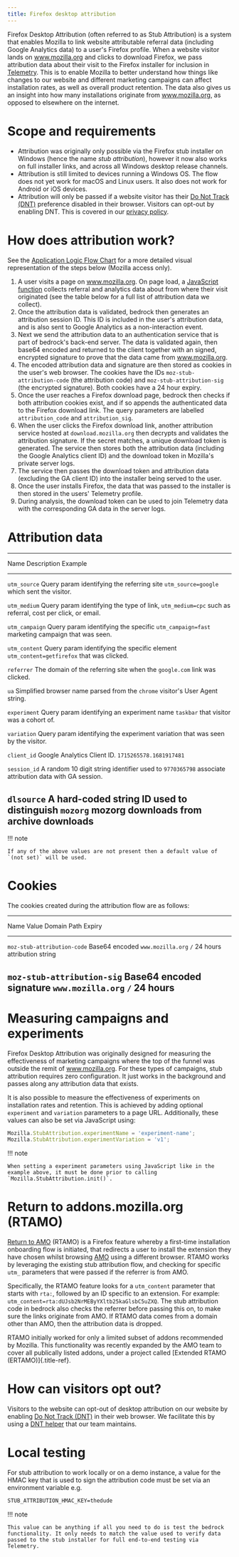 ```yaml
---
title: Firefox desktop attribution
---
```


Firefox Desktop Attribution (often referred to as Stub Attribution) is a
system that enables Mozilla to link website attributable referral data
(including Google Analytics data) to a user's Firefox profile. When a
website visitor lands on www.mozilla.org and clicks to download Firefox,
we pass attribution data about their visit to the Firefox installer for
inclusion in [Telemetry](https://telemetry.mozilla.org/). This is to
enable Mozilla to better understand how things like changes to our
website and different marketing campaigns can affect installation rates,
as well as overall product retention. The data also gives us an insight
into how many installations originate from www.mozilla.org, as opposed
to elsewhere on the internet.

# Scope and requirements

-   Attribution was originally only possible via the Firefox stub
    installer on Windows (hence the name *stub attribution*), however it
    now also works on full installer links, and across all Windows
    desktop release channels.
-   Attribution is still limited to devices running a Windows OS. The
    flow does not yet work for macOS and Linux users. It also does not
    work for Android or iOS devices.
-   Attribution will only be passed if a website visitor has their [Do
    Not Track
    (DNT)](https://support.mozilla.org/kb/how-do-i-turn-do-not-track-feature)
    preference disabled in their browser. Visitors can opt-out by
    enabling DNT. This is covered in our [privacy
    policy](https://www.mozilla.org/privacy/websites/).

# How does attribution work?

See the [Application Logic Flow
Chart](https://www.figma.com/file/q5mJpicWBpzAYuQ3fV00ix/Firefox-Stub-Attribution-Flow?node-id=0%3A1&t=EFe91WQzQ7cXHSiB-1)
for a more detailed visual representation of the steps below (Mozilla
access only).

1.  A user visits a page on www.mozilla.org. On page load, a [JavaScript
    function](https://github.com/mozilla/bedrock/blob/main/media/js/base/stub-attribution.js)
    collects referral and analytics data about from where their visit
    originated (see the table below for a full list of attribution data
    we collect).
2.  Once the attribution data is validated, bedrock then generates an
    attribution session ID. This ID is included in the user's
    attribution data, and is also sent to Google Analytics as a
    non-interaction event.
3.  Next we send the attribution data to an authentication service that
    is part of bedrock's back-end server. The data is validated again,
    then base64 encoded and returned to the client together with an
    signed, encrypted signature to prove that the data came from
    www.mozilla.org.
4.  The encoded attribution data and signature are then stored as
    cookies in the user's web browser. The cookies have the IDs
    `moz-stub-attribution-code` (the attribution code) and
    `moz-stub-attribution-sig` (the encrypted signature). Both cookies
    have a 24 hour expiry.
5.  Once the user reaches a Firefox download page, bedrock then checks
    if both attribution cookies exist, and if so appends the
    authenticated data to the Firefox download link. The query
    parameters are labelled `attribution_code` and `attribution_sig`.
6.  When the user clicks the Firefox download link, another attribution
    service hosted at `download.mozilla.org` then decrypts and validates
    the attribution signature. If the secret matches, a unique download
    token is generated. The service then stores both the attribution
    data (including the Google Analytics client ID) and the download
    token in Mozilla's private server logs.
7.  The service then passes the download token and attribution data
    (excluding the GA client ID) into the installer being served to the
    user.
8.  Once the user installs Firefox, the data that was passed to the
    installer is then stored in the users' Telemetry profile.
9.  During analysis, the download token can be used to join Telemetry
    data with the corresponding GA data in the server logs.

# Attribution data

  -----------------------------------------------------------------------------------------
  Name             Description                                   Example
  ---------------- --------------------------------------------- --------------------------
  `utm_source`     Query param identifying the referring site    `utm_source=google`
                   which sent the visitor.

  `utm_medium`     Query param identifying the type of link,     `utm_medium=cpc`
                   such as referral, cost per click, or email.

  `utm_campaign`   Query param identifying the specific          `utm_campaign=fast`
                   marketing campaign that was seen.

  `utm_content`    Query param identifying the specific element  `utm_content=getfirefox`
                   that was clicked.

  `referrer`       The domain of the referring site when the     `google.com`
                   link was clicked.

  `ua`             Simplified browser name parsed from the       `chrome`
                   visitor's User Agent string.

  `experiment`     Query param identifying an experiment name    `taskbar`
                   that visitor was a cohort of.

  `variation`      Query param identifying the experiment
                   variation that was seen by the visitor.

  `client_id`      Google Analytics Client ID.                   `1715265578.1681917481`

  `session_id`     A random 10 digit string identifier used to   `9770365798`
                   associate attribution data with GA session.

  `dlsource`       A hard-coded string ID used to distinguish    `mozorg`
                   mozorg downloads from archive downloads
  -----------------------------------------------------------------------------------------

!!! note

    If any of the above values are not present then a default value of
    `(not set)` will be used.

# Cookies

The cookies created during the attribution flow are as follows:

  ------------------------------------------------------------------------------------------
  Name                          Value                    Domain              Path   Expiry
  ----------------------------- ------------------------ ------------------- ------ --------
  `moz-stub-attribution-code`   Base64 encoded           `www.mozilla.org`   `/`    24 hours
                                attribution string

  `moz-stub-attribution-sig`    Base64 encoded signature `www.mozilla.org`   `/`    24 hours
  ------------------------------------------------------------------------------------------

# Measuring campaigns and experiments

Firefox Desktop Attribution was originally designed for measuring the
effectiveness of marketing campaigns where the top of the funnel was
outside the remit of www.mozilla.org. For these types of campaigns, stub
attribution requires zero configuration. It just works in the background
and passes along any attribution data that exists.

It is also possible to measure the effectiveness of experiments on
installation rates and retention. This is achieved by adding optional
`experiment` and `variation` parameters to a page URL. Additionally,
these values can also be set via JavaScript using:

``` javascript
Mozilla.StubAttribution.experimentName = 'experiment-name';
Mozilla.StubAttribution.experimentVariation = 'v1';
```

!!! note

    When setting a experiment parameters using JavaScript like in the
    example above, it must be done prior to calling
    `Mozilla.StubAttribution.init()`.

# Return to addons.mozilla.org (RTAMO)

[Return to
AMO](https://wiki.mozilla.org/Add-ons/QA/Testplan/Return_to_AMO) (RTAMO)
is a Firefox feature whereby a first-time installation onboarding flow
is initiated, that redirects a user to install the extension they have
chosen whilst browsing [AMO](https://addons.mozilla.org/firefox/) using
a different browser. RTAMO works by leveraging the existing stub
attribution flow, and checking for specific `utm_` parameters that were
passed if the referrer is from AMO.

Specifically, the RTAMO feature looks for a `utm_content` parameter that
starts with `rta:`, followed by an ID specific to an extension. For
example: `utm_content=rta:dUJsb2NrMEByYXltb25kaGlsbC5uZXQ`. The stub
attribution code in bedrock also checks the referrer before passing this
on, to make sure the links originate from AMO. If RTAMO data comes from
a domain other than AMO, then the attribution data is dropped.

RTAMO initially worked for only a limited subset of addons recommended
by Mozilla. This functionality was recently expanded by the AMO team to
cover all publically listed addons, under a project called [Extended
RTAMO (ERTAMO)]{.title-ref}.

# How can visitors opt out?

Visitors to the website can opt-out of desktop attribution on our
website by enabling [Do Not Track
(DNT)](https://support.mozilla.org/kb/how-do-i-turn-do-not-track-feature)
in their web browser. We facilitate this by using a [DNT
helper](https://github.com/mozmeao/dnt-helper) that our team maintains.

# Local testing

For stub attribution to work locally or on a demo instance, a value for
the HMAC key that is used to sign the attribution code must be set via
an environment variable e.g.

``` html
STUB_ATTRIBUTION_HMAC_KEY=thedude
```

!!! note

    This value can be anything if all you need to do is test the bedrock
    functionality. It only needs to match the value used to verify data
    passed to the stub installer for full end-to-end testing via Telemetry.

